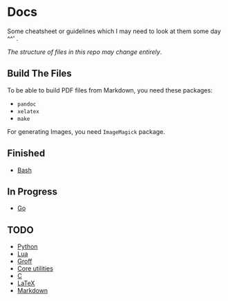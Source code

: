 # Docs

Some cheatsheet or guidelines which I may need to look at them some day ^^' .

*The structure of files in this repo may change entirely*.

## Build The Files

To be able to build PDF files from Markdown, you need these packages:

- `pandoc`
- `xelatex`
- `make`

For generating Images, you need `ImageMagick` package.

## Finished

- [Bash](bash)

## In Progress

- [Go](go)

## TODO

- [Python](python)
- [Lua](lua)
- [Groff](groff)
- [Core utilities](coreutils)
- [C](c)
- [LaTeX](latex)
- [Markdown](markdown)

